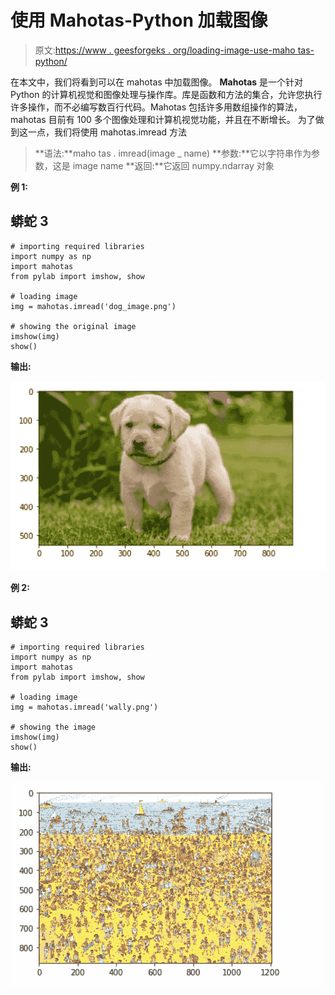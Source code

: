 # 使用 Mahotas-Python 加载图像

> 原文:[https://www . geesforgeks . org/loading-image-use-maho tas-python/](https://www.geeksforgeeks.org/loading-image-using-mahotas-python/)

在本文中，我们将看到可以在 mahotas 中加载图像。 **Mahotas** 是一个针对 Python 的计算机视觉和图像处理与操作库。库是函数和方法的集合，允许您执行许多操作，而不必编写数百行代码。Mahotas 包括许多用数组操作的算法，mahotas 目前有 100 多个图像处理和计算机视觉功能，并且在不断增长。
为了做到这一点，我们将使用 mahotas.imread 方法

> **语法:**maho tas . imread(image _ name)
> **参数:**它以字符串作为参数，这是 image name
> **返回:**它返回 numpy.ndarray 对象

**例 1:**

## 蟒蛇 3

```
# importing required libraries
import numpy as np
import mahotas
from pylab import imshow, show

# loading image
img = mahotas.imread('dog_image.png')

# showing the original image
imshow(img)
show()
```

**输出:**

![](img/dc49fefbd70e31f055e629e2096daf6c.png)

**例 2:**

## 蟒蛇 3

```
# importing required libraries
import numpy as np
import mahotas
from pylab import imshow, show

# loading image
img = mahotas.imread('wally.png')

# showing the image
imshow(img)
show()
```

**输出:**

![](img/05d2aada6ba364fdc4fb54d86c849d37.png)